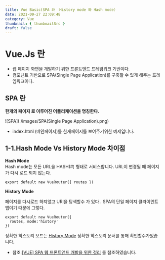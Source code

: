 ```yaml
---
title: Vue Basic(SPA 와  History mode 와 Hash mode)
date: 2021-09-27 22:09:48
category: Vue
thumbnail: { thumbnailSrc }
draft: false
---
```


# Vue.Js 란 
- 웹 페이지 화면을 개발하기 위한 프론트엔드 프레임워크 기반이다.
- 컴포넌트 기반으로 SPA(Single Page Application)를 구축할 수 있게 해주는 프레임워크이다.
## SPA 란 
**한개의 페이지 로 이루어진 어플리케이션을 명칭한다.**

![SPA](./images/SPA(Single Page Application).png)

- index.html (메인페이지)를 한개페이지를 보여주기위한 예제입니다.

## 1-1.Hash Mode Vs History Mode 차이점

**Hash Mode**   
Hash mode는 모든 URL을 HASH(#) 형태로 서비스합니다. URL이 변경될 때 페이지가 다시 로드 되지 않는다.

```
export default new VueRouter({ routes })

```

**History Mode**   

페이지를 다시로드 하지않고 URl을 탐색할수 가 있다 . SPA의 단일 페이지 클라이언트앱이기 때문에 그렇다.

```
export default new VueRouter({ 
  routes, mode:'history' 
})
```

정확한 히스토리 모드는 [History Mode](https://router.vuejs.org/kr/guide/essentials/history-mode.html#%EC%84%9C%EB%B2%84-%EC%84%A4%EC%A0%95-%EC%98%88%EC%A0%9C) 정확한 
히스토리 문서를 통해 확인할수가있습니다.

* 참조:[[VUE] SPA 웹 프론트앤드 개발을 위한 정리](https://okky.kr/article/831473) 를 참조하였습니다.

